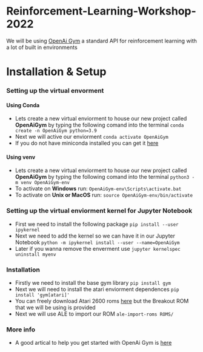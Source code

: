 # Reinforcement-Learning-Workshop-2022

We will be using [OpenAi Gym](https://www.gymlibrary.dev/) a standard API for reinforcement learning with a lot of built in environments

# Installation & Setup
### Setting up the virtual envorment 
#### Using Conda 
- Lets create a new virtual enviorment to house our new project called **OpenAiGym** by typing the following comand into the terminal `conda create -n OpenAiGym python=3.9`
- Next we will active our enviorment `conda activate OpenAiGym`
- If you do not have miniconda installed you can get it [here](https://docs.conda.io/en/latest/miniconda.html) 

#### Using venv
- Lets create a new virtual enviorment to house our new project called **OpenAiGym** by typing the following comand into the terminal `python3 -m venv OpenAiGym-env`
- To activate on **Windows** run: `OpenAiGym-env\Scripts\activate.bat`
- To activate on **Unix or MacOS** run: `source OpenAiGym-env/bin/activate`

### Setting up the virtual enviorment kernel for Jupyter Notebook
- First we need to install the following package `pip install --user ipykernel`
- Next we need to add the kernel so we can have it in our Jupyter Notebook `python -m ipykernel install --user --name=OpenAiGym`
- Later if you wanna remove the enverment use `jupyter kernelspec uninstall myenv`

### Installation
- Firstly we need to install the base gym library `pip install gym` 
- Next we will need to install the atari enviorment dependences `pip install 'gym[atari]'`
- You can freely download Atari 2600 roms [here](http://www.atarimania.com/rom_collection_archive_atari_2600_roms.html) but the Breakout ROM that we will be using is provided 
- Next we will use ALE to import our ROM `ale-import-roms ROMS/`


### More info
- A good artical to help you get started with OpenAi Gym is [here](https://blog.paperspace.com/getting-started-with-openai-gym/)
